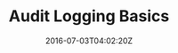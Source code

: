 ---
date: "2016-07-03T04:02:20Z"
title: "Audit Logging Basics"
description: "Learn the basic ideas of how the Replicated Audit Log works and how to use it"
weight: "1701"
categories: [ "Audit Logging Basics" ]
icon: "replicatedAuditLog"
gradient: "console"
index: false
---